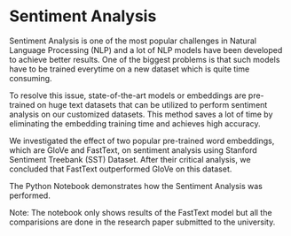 # Sentiment Analysis

Sentiment Analysis is one of the most popular challenges in Natural Language Processing (NLP) and a lot of NLP models have been developed to achieve better results. One of the biggest problems is that such models have to be trained everytime on a new dataset which is quite time consuming. 

To resolve this issue, state-of-the-art models or embeddings are pre-trained on huge text datasets that can be utilized to perform sentiment analysis on our customized datasets. This method saves a lot of time by eliminating the embedding training time and achieves high accuracy. 

We investigated the effect of two popular pre-trained word embeddings, which are GloVe and FastText, on sentiment analysis using Stanford Sentiment Treebank (SST) Dataset. After their critical analysis, we concluded that FastText outperformed GloVe on this dataset.

The Python Notebook demonstrates how the Sentiment Analysis was performed.

Note: The notebook only shows results of the FastText model but all the comparisions are done in the research paper submitted to the university.
